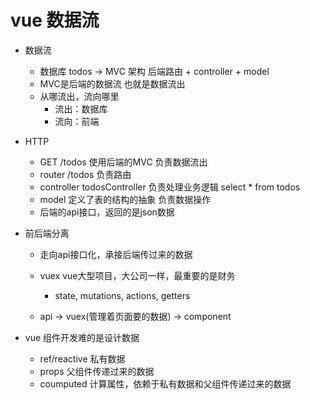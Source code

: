# vue 数据流

- 数据流
  - 数据库 todos -> MVC 架构 后端路由 + controller + model
  - MVC是后端的数据流 也就是数据流出
  - 从哪流出，流向哪里
    - 流出：数据库
    - 流向：前端
- HTTP
  - GET /todos 使用后端的MVC 负责数据流出
  - router /todos 负责路由
  - controller todosController 负责处理业务逻辑 select * from todos
  - model 定义了表的结构的抽象 负责数据操作
  - 后端的api接口，返回的是json数据

- 前后端分离
  - 走向api接口化，承接后端传过来的数据
  - vuex vue大型项目，大公司一样，最重要的是财务
    - state, mutations, actions, getters

  - api -> vuex(管理着页面要的数据) -> component

- vue 组件开发难的是设计数据
  - ref/reactive 私有数据
  - props 父组件传递过来的数据
  - coumputed 计算属性，依赖于私有数据和父组件传递过来的数据